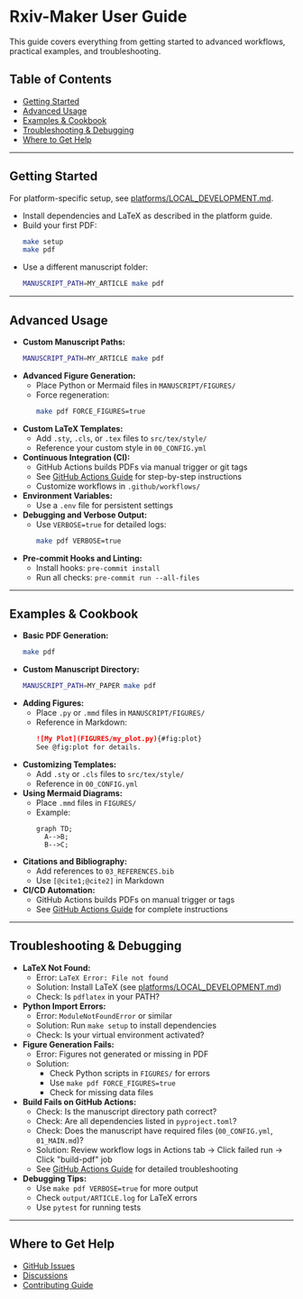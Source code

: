 # Rxiv-Maker User Guide

This guide covers everything from getting started to advanced workflows, practical examples, and troubleshooting.

## Table of Contents
- [Getting Started](#getting-started)
- [Advanced Usage](#advanced-usage)
- [Examples & Cookbook](#examples--cookbook)
- [Troubleshooting & Debugging](#troubleshooting--debugging)
- [Where to Get Help](#where-to-get-help)

---

## Getting Started

For platform-specific setup, see [platforms/LOCAL_DEVELOPMENT.md](platforms/LOCAL_DEVELOPMENT.md).

- Install dependencies and LaTeX as described in the platform guide.
- Build your first PDF:
  ```bash
  make setup
  make pdf
  ```
- Use a different manuscript folder:
  ```bash
  MANUSCRIPT_PATH=MY_ARTICLE make pdf
  ```

---

## Advanced Usage

- **Custom Manuscript Paths:**
  ```bash
  MANUSCRIPT_PATH=MY_ARTICLE make pdf
  ```
- **Advanced Figure Generation:**
  - Place Python or Mermaid files in `MANUSCRIPT/FIGURES/`
  - Force regeneration:
    ```bash
    make pdf FORCE_FIGURES=true
    ```
- **Custom LaTeX Templates:**
  - Add `.sty`, `.cls`, or `.tex` files to `src/tex/style/`
  - Reference your custom style in `00_CONFIG.yml`
- **Continuous Integration (CI):**
  - GitHub Actions builds PDFs via manual trigger or git tags
  - See [GitHub Actions Guide](github-actions-guide.md) for step-by-step instructions
  - Customize workflows in `.github/workflows/`
- **Environment Variables:**
  - Use a `.env` file for persistent settings
- **Debugging and Verbose Output:**
  - Use `VERBOSE=true` for detailed logs:
    ```bash
    make pdf VERBOSE=true
    ```
- **Pre-commit Hooks and Linting:**
  - Install hooks: `pre-commit install`
  - Run all checks: `pre-commit run --all-files`

---

## Examples & Cookbook

- **Basic PDF Generation:**
  ```bash
  make pdf
  ```
- **Custom Manuscript Directory:**
  ```bash
  MANUSCRIPT_PATH=MY_PAPER make pdf
  ```
- **Adding Figures:**
  - Place `.py` or `.mmd` files in `MANUSCRIPT/FIGURES/`
  - Reference in Markdown:
    ```markdown
    ![My Plot](FIGURES/my_plot.py){#fig:plot}
    See @fig:plot for details.
    ```
- **Customizing Templates:**
  - Add `.sty` or `.cls` files to `src/tex/style/`
  - Reference in `00_CONFIG.yml`
- **Using Mermaid Diagrams:**
  - Place `.mmd` files in `FIGURES/`
  - Example:
    ```mermaid
    graph TD;
      A-->B;
      B-->C;
    ```
- **Citations and Bibliography:**
  - Add references to `03_REFERENCES.bib`
  - Use `[@cite1;@cite2]` in Markdown
- **CI/CD Automation:**
  - GitHub Actions builds PDFs on manual trigger or tags
  - See [GitHub Actions Guide](github-actions-guide.md) for complete instructions

---

## Troubleshooting & Debugging

- **LaTeX Not Found:**
  - Error: `LaTeX Error: File not found`
  - Solution: Install LaTeX (see [platforms/LOCAL_DEVELOPMENT.md](platforms/LOCAL_DEVELOPMENT.md))
  - Check: Is `pdflatex` in your PATH?
- **Python Import Errors:**
  - Error: `ModuleNotFoundError` or similar
  - Solution: Run `make setup` to install dependencies
  - Check: Is your virtual environment activated?
- **Figure Generation Fails:**
  - Error: Figures not generated or missing in PDF
  - Solution:
    - Check Python scripts in `FIGURES/` for errors
    - Use `make pdf FORCE_FIGURES=true`
    - Check for missing data files
- **Build Fails on GitHub Actions:**
  - Check: Is the manuscript directory path correct?
  - Check: Are all dependencies listed in `pyproject.toml`?
  - Check: Does the manuscript have required files (`00_CONFIG.yml`, `01_MAIN.md`)?
  - Solution: Review workflow logs in Actions tab → Click failed run → Click "build-pdf" job
  - See [GitHub Actions Guide](github-actions-guide.md) for detailed troubleshooting
- **Debugging Tips:**
  - Use `make pdf VERBOSE=true` for more output
  - Check `output/ARTICLE.log` for LaTeX errors
  - Use `pytest` for running tests

---

## Where to Get Help
- [GitHub Issues](https://github.com/henriqueslab/rxiv-maker/issues)
- [Discussions](https://github.com/henriqueslab/rxiv-maker/discussions)
- [Contributing Guide](../CONTRIBUTING.md)
